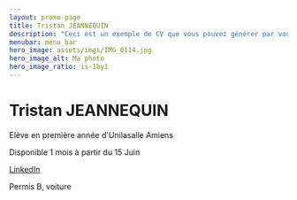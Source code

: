 ```yaml
---
layout: promo-page
title: Tristan JEANNEQUIN
description: "Ceci est un exemple de CV que vous pouvez générer par vous-même"
menubar: menu_bar
hero_image: assets/imgs/IMG_0114.jpg
hero_image_alt: Ma photo
hero_image_ratio: is-1by1
---
```


# Tristan JEANNEQUIN
Elève en première année d'Unilasalle Amiens

Disponible 1 mois à partir du 15 Juin

[LinkedIn](https://www.linkedin.com/in/Prenom.Nom)

Permis B, voiture


